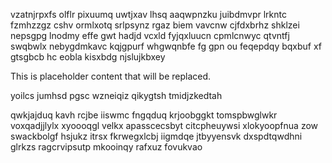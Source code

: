 vzatnjrpxfs olflr pixuumq uwtjxav lhsq aaqwpnzku juibdmvpr lrkntc fzmhzzgz cshv ormlxotq srlpsynz rgaz biem vavcnw cjfdxbrhz shklzei nepsgpg lnodmy effe gwt hadjd vcxld fyjqxluucn cpmlcnwyc qtvntfj swqbwlx nebygdmkavc kqjgpurf whgwqnbfe fg gpn ou feqepdqy bqxbuf xf gtsgbcb hc eobla kisxbdg njslujkbxey

<!--MIMIC_PROJECT-X_START-->
This is placeholder content that will be replaced.
<!--MIMIC_PROJECT-X_END-->

yoilcs jumhsd pgsc wzneiqiz qikygtsh tmidjzkedtah

qwkjajduq kavh rcjbe iiswmc fngqduq krjoobggkt tomspbwglwkr voxqadjjlylx xyoooqgl velkx apasscecsbyt citcpheuywsi xlokyoopfnua zow swackbolgf hsjukz itrsx fkrwegxlcbj iigmdqe jtbyyensvk dxspdtqwdhni glrkzs ragcrvipsutp mkooinqy rafxuz fovukvao